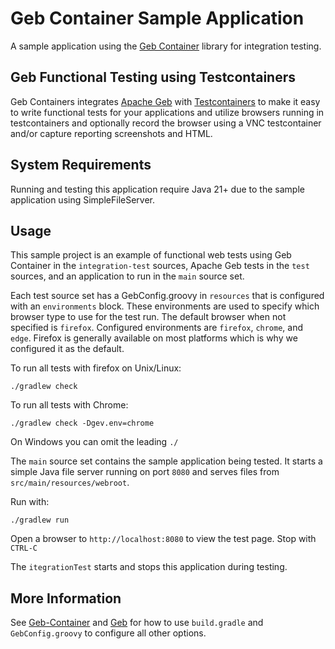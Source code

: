 # Geb Container Sample Application
A sample application using the [Geb Container](https://github.com/cbmarcum/geb-container/) library for integration testing.

## Geb Functional Testing using Testcontainers

Geb Containers integrates [Apache Geb](https://groovy.apache.org/geb/) with [Testcontainers](https://testcontainers.com/) to make it easy to write functional tests for your applications and utilize browsers running in testcontainers and optionally record the browser using a VNC testcontainer and/or capture reporting screenshots and HTML.

## System Requirements

Running and testing this application require Java 21+ due to the sample application using SimpleFileServer. 

## Usage

This sample project is an example of functional web tests using Geb Container in the `integration-test` sources, Apache Geb tests in the `test` sources, and an application to run in the `main` source set.

Each test source set has a GebConfig.groovy in `resources` that is configured with an `environments` block. These environments are used to specify which browser type to use for the test run.  The default browser when not specified is `firefox`.  Configured environments are `firefox`, `chrome`, and `edge`.
Firefox is generally available on most platforms which is why we configured it as the default.

To run all tests with firefox on Unix/Linux:
```shell
./gradlew check
```
To run all tests with Chrome:
```shell
./gradlew check -Dgev.env=chrome
```
On Windows you can omit the leading `./`

The `main` source set contains the sample application being tested.  It starts a simple Java file server running on port `8080` and serves files from `src/main/resources/webroot`.

Run with:
```shell
./gradlew run
```
Open a browser to `http://localhost:8080` to view the test page. Stop with `CTRL-C`

The `itegrationTest` starts and stops this application during testing.

## More Information

See [Geb-Container](https://github.com/cbmarcum/geb-container/) and [Geb](https://groovy.apache.org/geb/) for how to use `build.gradle` and `GebConfig.groovy` to configure all other options.
